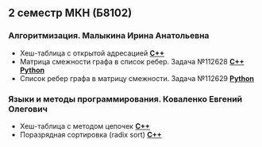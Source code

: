 ## 2 семестр МКН (Б8102)
### Алгоритмизация. Малыкина Ирина Анатольевна
* Хеш-таблица с открытой адресацией [**C++**](https://github.com/JIeHb/Projects/blob/master/open_addressing_hash_table.cpp)
* Матрица смежности графа в список ребер. Задача №112628 [**C++**](https://github.com/JIeHb/Projects/blob/master/matrix_to_list.cpp) [**Python**](https://github.com/JIeHb/Projects/blob/master/matrix_to_list.py)
* Список ребер графа в матрицу смежности. Задача №112629 [**Python**](https://github.com/JIeHb/Projects/blob/master/list_to_matrix.py)
### Языки и методы программирования. Коваленко Евгений Олегович
* Хеш-таблица с методом цепочек [**C++**](https://github.com/JIeHb/Projects/blob/master/hash_table.cpp)
* Поразрядная сортировка (radix sort) [**C++**](https://github.com/JIeHb/Projects/blob/master/radix_sort.cpp)
